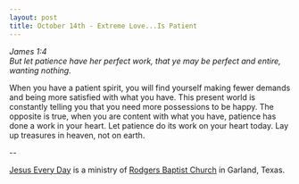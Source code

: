 ```yaml
---
layout: post
title: October 14th - Extreme Love...Is Patient
---
```


_James 1:4  
But let patience have her perfect work, that ye may be perfect and
entire, wanting nothing._

When you have a patient spirit, you will find yourself making fewer
demands and being more satisfied with what you have. This present
world is constantly telling you that you need more possessions to be
happy. The opposite is true, when you are content with what you have,
patience has done a work in your heart. Let patience do its work on
your heart today. Lay up treasures in heaven, not on earth.

 --

<a href=http://jesuseveryday.net>Jesus Every Day</a> is a ministry of <a href=http://rodgersbaptist.net>Rodgers Baptist Church</a> in Garland, Texas.
